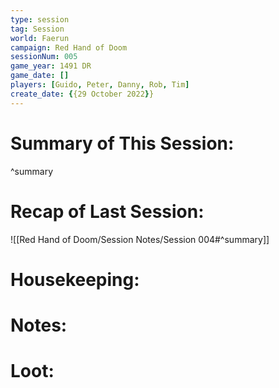 ```yaml
---
type: session
tag: Session
world: Faerun
campaign: Red Hand of Doom
sessionNum: 005
game_year: 1491 DR
game_date: []
players: [Guido, Peter, Danny, Rob, Tim]
create_date: {{29 October 2022}}
---
```




# Summary of This Session:

^summary

# Recap of Last Session:
![[Red Hand of Doom/Session Notes/Session 004#^summary]]

# Housekeeping:

# Notes:

# Loot:
